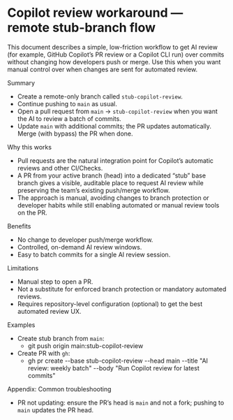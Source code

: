 # Copilot review workaround — remote stub-branch flow

This document describes a simple, low-friction workflow to get AI review (for example, GitHub Copilot’s PR review or a Copilot CLI run) over commits without changing how developers push or merge. Use this when you want manual control over when changes are sent for automated review.

Summary
- Create a remote-only branch called `stub-copilot-review`.
- Continue pushing to `main` as usual.
- Open a pull request from `main` -> `stub-copilot-review` when you want the AI to review a batch of commits.
- Update `main` with additional commits; the PR updates automatically. Merge (with bypass) the PR when done.

Why this works
- Pull requests are the natural integration point for Copilot’s automatic reviews and other CI/Checks.
- A PR from your active branch (head) into a dedicated “stub” base branch gives a visible, auditable place to request AI review while preserving the team’s existing push/merge workflow.
- The approach is manual, avoiding changes to branch protection or developer habits while still enabling automated or manual review tools on the PR.

Benefits
- No change to developer push/merge workflow.
- Controlled, on-demand AI review windows.
- Easy to batch commits for a single AI review session.

Limitations
- Manual step to open a PR.
- Not a substitute for enforced branch protection or mandatory automated reviews.
- Requires repository-level configuration (optional) to get the best automated review UX.

Examples
- Create stub branch from `main`:
  - git push origin main:stub-copilot-review
- Create PR with `gh`:
  - gh pr create --base stub-copilot-review --head main --title "AI review: weekly batch" --body "Run Copilot review for latest commits"

Appendix: Common troubleshooting
- PR not updating: ensure the PR’s head is `main` and not a fork; pushing to `main` updates the PR head.
